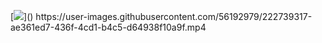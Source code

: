 [![](https://visitor-badge.glitch.me/badge?page_id=ashisharya65.visitor-badge")]()
https://user-images.githubusercontent.com/56192979/222739317-ae361ed7-436f-4cd1-b4c5-d64938f10a9f.mp4


